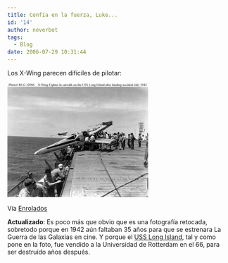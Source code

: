 ```yaml
---
title: Confía en la fuerza, Luke...
id: '14'
author: neverbot
tags:
  - Blog
date: 2006-07-29 10:31:44
---
```


Los X-Wing parecen difíciles de pilotar:

![X-Wing](./confia-en-la-fuerza-luke/xwing.jpg "X-Wing")

Vía [Enrolados](http://www.enrolados.com/?p=308)

**Actualizado**: Es poco más que obvio que es una fotografía retocada, sobretodo porque en 1942 aún faltaban 35 años para que se estrenara La Guerra de las Galaxias en cine. Y porque el [USS Long Island](http://en.wikipedia.org/wiki/USS_Long_Island_(CVE-1)), tal y como pone en la foto, fue vendido a la Universidad de Rotterdam en el 66, para ser destruído años después.